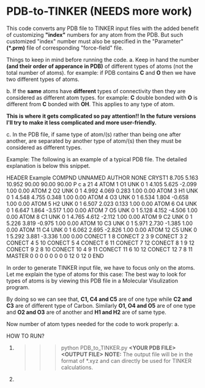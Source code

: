 # PDB-to-TINKER (NEEDS more work)

This code converts any PDB file to TINKER input files with the added benefit of customizing **"index"** numbers for any atom from the PDB. But such customized "index" number must also be specified in the "Parameter" **(\*.prm)** file of corresponding "force-field" file.

Things to keep in mind before running the code.
a.  Keep in hand the number **(and their order of apperance in PDB)** of different types of atoms (not the total number of atoms). for example: if PDB contains **C** and **O** then we have two different types of atoms.

b.  If the **same** atoms have **different** types of connectivity then they are considered as different atom types. for example: **C** double bonded with **O** is different from **C** bonded with **OH**. This applies to any type of atom.

**This is where it gets complicated so pay attention!! In the future versions I'll try to make it less complicated and more user-friendly.**

c.  In the PDB file, if same type of atom/(s) rather than being one after another, are separated by another type of atom/(s) then they must be considered as different types.

Example: The following is an example of a typical PDB file. The detailed explanation is below this snippet.

HEADER    Example
COMPND    UNNAMED
AUTHOR    NONE
CRYST1    8.705    5.163   10.952  90.00  90.00  90.00 P c a 21      4
ATOM      1  O1  UNK 0   1       4.105   5.625  -2.099  1.00  0.00
ATOM      2  O2  UNK 0   1       4.992   4.069   0.283  1.00  0.00
ATOM      3  H1  UNK 0   1       4.548   4.755   0.348  1.00  0.00
ATOM      4  O3  UNK 0   1       6.534   1.804  -0.658  1.00  0.00
ATOM      5  H2  UNK 0   1       6.507   2.023   0.133  1.00  0.00
ATOM      6  O4  UNK 0   1       6.647   1.864  -3.517  1.00  0.00
ATOM      7  O5  UNK 0   1       5.128   4.152  -4.506  1.00  0.00
ATOM      8  C1  UNK 0   1       4.765   4.612  -2.112  1.00  0.00
ATOM      9  C2  UNK 0   1       5.226   3.819  -0.975  1.00  0.00
ATOM     10  C3  UNK 0   1       5.971   2.730  -1.385  1.00  0.00
ATOM     11  C4  UNK 0   1       6.062   2.695  -2.826  1.00  0.00
ATOM     12  C5  UNK 0   1       5.292   3.881  -3.336  1.00  0.00
CONECT    1    8
CONECT    2    3    9
CONECT    3    2
CONECT    4    5   10
CONECT    5    4
CONECT    6   11
CONECT    7   12
CONECT    8    1    9   12
CONECT    9    2    8   10
CONECT   10    4    9   11
CONECT   11    6   10   12
CONECT   12    7    8   11
MASTER        0    0    0    0    0    0    0    0   12    0   12    0
END

In order to generate TINKER input file, we have to focus only on the atoms.
Let me explain the type of atoms for this case: The best way to look for types of atoms is by viewing this PDB file in a Molecular Visulization program.

By doing so we can see that, **C1, C4 and C5** are of one type while **C2 and C3** are of different type of Carbon. Similarly **O1, O4 and O5** are of one type and **O2 and O3** are of another and **H1 and H2** are of same type.

Now number of atom types needed for the code to work properly:
a.  


HOW TO RUN?
1.  >>>python PDB_to_TINKER.py **\<YOUR PDB FILE\>** **\<OUTPUT FILE\>** 
**NOTE:** The output file will be in the format of \*.xyz and can directly be used for TINKER calculations.
2.  
